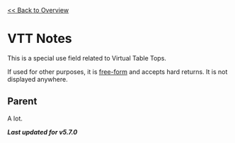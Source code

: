 [<< Back to Overview](./Overview.md "Overview")

# VTT Notes
This is a special use field related to Virtual Table Tops.

If used for other purposes, it is [free-form](./Free-Form%20Data.md "Free-Form Data") and accepts hard returns. It is not displayed anywhere.

## Parent
A lot.

***Last updated for v5.7.0***
